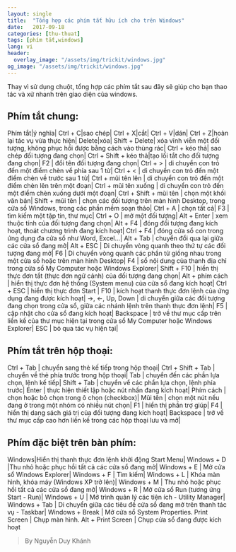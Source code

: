 ```yaml
---
layout: single
title:  "Tổng hợp các phím tắt hữu ích cho trên Windows"
date:   2017-09-18
categories: [thu-thuat]
tags: [phím tắt,windows]
lang: vi
header:
  overlay_image: "/assets/img/trickit/windows.jpg"
og_image: "/assets/img/trickit/windows.jpg"
---
```


Thay vì sử dụng chuột, tổng hợp các phím tắt sau đây sẽ giúp cho bạn thao tác và xử nhanh trên giao diện của windows.

## Phím tắt chung:

Phím tắt|ý nghĩa|
Ctrl + C|sao chép|
Ctrl + X|cắt| 
Ctrl + V|dán|
Ctrl + Z|hoàn lại tác vụ vừa thực hiện|
Delete|xóa|
Shift + Delete| xóa vĩnh viễn một đối tượng, không phục hồi được bằng cách vào thùng rác| 
Ctrl + kéo thả| sao chép đối tượng đang chọn|
Ctrl + Shift + kéo thả|tạo lối tắt cho đối tượng đang chọn|
F2 | đổi tên đối tượng đang chọn|
Ctrl + > | di chuyển con trỏ đến một điểm chèn về phía sau 1 từ|
Ctrl + < | di chuyển con trỏ đến một điểm chèn về trước sau 1 từ|
Ctrl + mũi tên lên | di chuyển con trỏ đến một điểm chèn lên trên một đoạn| 
Ctrl + mũi tên xuống | di chuyển con trỏ đến một điểm chèn xuống dưới một đoạn|
Ctrl + Shift + mũi tên | chọn một khối văn bản| 
Shift + mũi tên | chọn các đối tượng trên màn hình Desktop, trong cửa sổ Windows, trong các phần mềm soạn thảo| 
Ctrl + A | chọn tất cả|
F3 | tìm kiếm một tập tin, thư mục|
Ctrl + O | mở một đối tượng|
Alt + Enter | xem thuộc tính của đối tượng đang chọn|
Alt + F4 | đóng đối tượng đang kích hoạt, thoát chương trình đang kích hoạt|
Ctrl + F4 | đóng cửa sổ  con trong ứng dụng đa cửa sổ như Word, Excel...|
Alt + Tab | chuyển đổi qua lại giữa các cửa sổ đang mở|
Alt + ESC | Di chuyển vòng quanh theo thứ tự các đối tượng đang mở|
F6 | Di chuyển vòng quanh các phần tử giống nhau trong một cửa sổ hoặc trên màn hình Desktop| 
F4 | sổ nội dung của thanh địa chỉ trong cửa sổ My Computer hoặc Windows Explorer|
Shift + F10 | hiển thị thực đơn tắt (thực đơn ngữ cảnh) của đối tượng đang chọn|
Alt + phím cách | hiển thị thực đơn hệ thống (System menu) của cửa sổ đang kích hoạt|
Ctrl + ESC | hiển thị thực đơn Start |
F10 | kích hoạt thanh thực đơn lệnh của ứng dụng đang được kích hoạt|
->, <-, Up, Down | di chuyển giữa các đối tượng đang chọn trong cửa sổ, giữa các nhánh lệnh trên thanh thực đơn lệnh| 
F5 | cập nhật cho cửa sổ đang kích hoạt|
Backspace | trở về thư mục cấp trên liền kề của thư mục hiện tại trong cửa sổ My Computer hoặc Windows Explorer| 
ESC | bỏ qua tác vụ hiện tại|

## Phím tắt trên hộp thoại:

Ctrl + Tab | chuyển sang thẻ kế tiếp trong hộp thoại|
Ctrl + Shift + Tab | chuyển về thẻ phía trước trong hộp thoại|
Tab | chuyển đến các phần lựa chọn, lệnh kế tiếp|
Shift + Tab | chuyển về các phần lựa chọn, lệnh phía trước|
Enter | thực hiện thiết lập hoặc nút nhấn đang kích hoạt|
Phím cách | chọn hoặc bỏ chọn trong ô chọn (checkbox)|
Mũi tên | chọn một nút nếu đang ở trong một nhóm có nhiều nút chọn|
F1 | hiển thị phần trợ giúp|
F4 | hiển thị dang sách giá trị của đối tượng đang kích hoạt|
Backspace | trở về thư mục cấp cao hơn liền kế trong các hộp thoại lưu và mở|

## Phím đặc biệt trên bàn phím:

Windows|Hiển thị thanh thực đơn lệnh khởi động Start Menu| 
Windows + D |Thu nhỏ hoặc phục hồi tất cả các cửa sổ đang mở|
Windows + E |  Mở cửa sổ Windows Explorer|
Windows + F |  Tìm kiếm|
Windows + L |  Khóa màn hình, khóa máy (Windows XP trở lên)|
Windows + M | Thu nhỏ hoặc phục hồi tất cả các cửa sổ đang mở| 
Windows + R |  Mở cửa sổ Run (tương ứng Start - Run)|
Windows + U |  Mở trình quản lý các tiện ích - Utility Manager| 
Windows + Tab | Di chuyển giữa các tiêu đề cửa sổ đang mở trên thanh tác vụ - Taskbar|
Windows + Break |  Mở cửa sổ System Properties. 
Print Screen |  Chụp màn hình. 
Alt + Print Screen  | Chụp cửa sổ đang được kích hoạt 

>By Nguyễn Duy Khánh